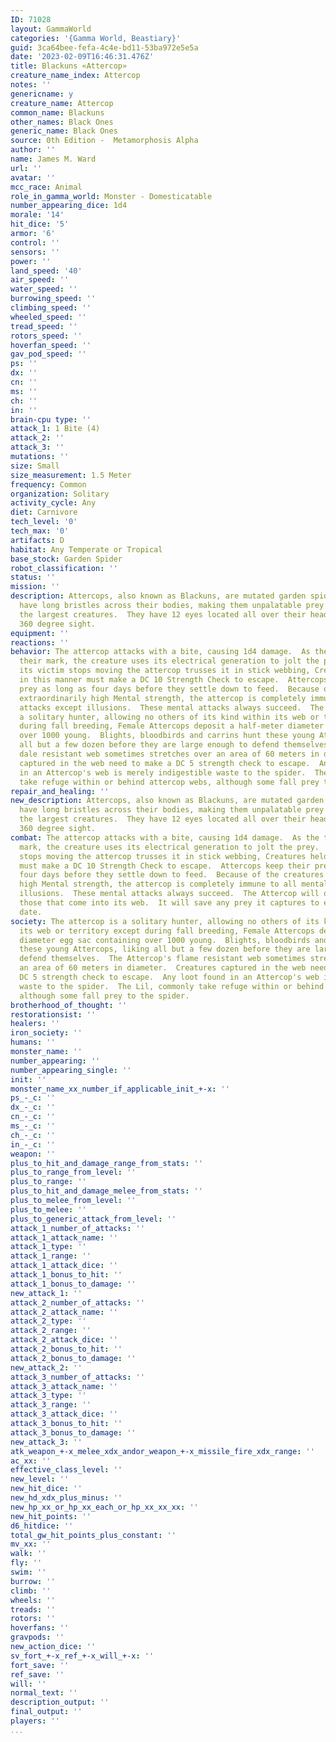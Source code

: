 ```yaml
---
ID: 71028
layout: GammaWorld
categories: '{Gamma World, Beastiary}'
guid: 3ca64bee-fefa-4c4e-bd11-53ba972e5e5a
date: '2023-02-09T16:46:31.476Z'
title: Blackuns «Attercop»
creature_name_index: Attercop
notes: ''
genericname: y
creature_name: Attercop
common_name: Blackuns
other_names: Black Ones
generic_name: Black Ones
source: 0th Edition -  Metamorphosis Alpha
author: ''
name: James M. Ward
url: ''
avatar: ''
mcc_race: Animal
role_in_gamma_world: Monster - Domesticatable
number_appearing_dice: 1d4
morale: '14'
hit_dice: '5'
armor: '6'
control: ''
sensors: ''
power: ''
land_speed: '40'
air_speed: ''
water_speed: ''
burrowing_speed: ''
climbing_speed: ''
wheeled_speed: ''
tread_speed: ''
rotors_speed: ''
hoverfan_speed: ''
gav_pod_speed: ''
ps: ''
dx: ''
cn: ''
ms: ''
ch: ''
in: ''
brain-cpu type: ''
attack_1: 1 Bite (4)
attack_2: ''
attack_3: ''
mutations: ''
size: Small
size_measurement: 1.5 Meter
frequency: Common
organization: Solitary
activity_cycle: Any
diet: Carnivore
tech_level: '0'
tech_max: '0'
artifacts: D
habitat: Any Temperate or Tropical
base_stock: Garden Spider
robot_classification: ''
status: ''
mission: ''
description: Attercops, also known as Blackuns, are mutated garden spiders.  They
  have long bristles across their bodies, making them unpalatable prey to all but
  the largest creatures.  They have 12 eyes located all over their head, giving them
  360 degree sight.
equipment: ''
reactions: ''
behavior: The attercop attacks with a bite, causing 1d4 damage.  As the teeth hit
  their mark, the creature uses its electrical generation to jolt the prey.  Once
  its victim stops moving the attercop trusses it in stick webbing, Creatures held
  in this manner must make a DC 10 Strength Check to escape.  Attercops keep their
  prey as long as four days before they settle down to feed.  Because of the creatures
  extraordinarily high Mental strength, the attercop is completely immune to all mental
  attacks except illusions.  These mental attacks always succeed.  The attercop is
  a solitary hunter, allowing no others of its kind within its web or territory except
  during fall breeding, Female Attercops deposit a half-meter diameter egg sac containing
  over 1000 young.  Blights, bloodbirds and carrins hunt these young Attercops, likking
  all but a few dozen before they are large enough to defend themselves.  The Attercop's
  dale resistant web sometimes stretches over an area of 60 meters in diameter.  Creatures
  captured in the web need to make a DC 5 strength check to escape.  Any loot found
  in an Attercop's web is merely indigestible waste to the spider.  The lil, commonly
  take refuge within or behind attercop webs, although some fall prey to the spider.
repair_and_healing: ''
new_description: Attercops, also known as Blackuns, are mutated garden spiders.  They
  have long bristles across their bodies, making them unpalatable prey to all but
  the largest creatures.  They have 12 eyes located all over their head, giving them
  360 degree sight.
combat: The attercop attacks with a bite, causing 1d4 damage.  As the teeth hit their
  mark, the creature uses its electrical generation to jolt the prey.  Once its victim
  stops moving the attercop trusses it in stick webbing, Creatures held in this manner
  must make a DC 10 Strength Check to escape.  Attercops keep their prey as long as
  four days before they settle down to feed.  Because of the creatures extraordinarily
  high Mental strength, the attercop is completely immune to all mental attacks except
  illusions.  These mental attacks always succeed.  The Attercop will only attack
  those that come into its web.  It will save any prey it captures to eat at a later
  date.
society: The attercop is a solitary hunter, allowing no others of its kind within
  its web or territory except during fall breeding, Female Attercops deposit a half-meter
  diameter egg sac containing over 1000 young.  Blights, bloodbirds and carrins hunt
  these young Attercops, liking all but a few dozen before they are large enough to
  defend themselves.  The Attercop's flame resistant web sometimes stretches over
  an area of 60 meters in diameter.  Creatures captured in the web need to make a
  DC 5 strength check to escape.  Any loot found in an Attercop's web is merely indigestible
  waste to the spider.  The Lil, commonly take refuge within or behind attercop webs,
  although some fall prey to the spider.
brotherhood_of_thought: ''
restorationsist: ''
healers: ''
iron_society: ''
humans: ''
monster_name: ''
number_appearing: ''
number_appearing_single: ''
init: ''
monster_name_xx_number_if_applicable_init_+-x: ''
ps_-_c: ''
dx_-_c: ''
cn_-_c: ''
ms_-_c: ''
ch_-_c: ''
in_-_c: ''
weapon: ''
plus_to_hit_and_damage_range_from_stats: ''
plus_to_range_from_level: ''
plus_to_range: ''
plus_to_hit_and_damage_melee_from_stats: ''
plus_to_melee_from_level: ''
plus_to_melee: ''
plus_to_generic_attack_from_level: ''
attack_1_number_of_attacks: ''
attack_1_attack_name: ''
attack_1_type: ''
attack_1_range: ''
attack_1_attack_dice: ''
attack_1_bonus_to_hit: ''
attack_1_bonus_to_damage: ''
new_attack_1: ''
attack_2_number_of_attacks: ''
attack_2_attack_name: ''
attack_2_type: ''
attack_2_range: ''
attack_2_attack_dice: ''
attack_2_bonus_to_hit: ''
attack_2_bonus_to_damage: ''
new_attack_2: ''
attack_3_number_of_attacks: ''
attack_3_attack_name: ''
attack_3_type: ''
attack_3_range: ''
attack_3_attack_dice: ''
attack_3_bonus_to_hit: ''
attack_3_bonus_to_damage: ''
new_attack_3: ''
atk_weapon_+-x_melee_xdx_andor_weapon_+-x_missile_fire_xdx_range: ''
ac_xx: ''
effective_class_level: ''
new_level: ''
new_hit_dice: ''
new_hd_xdx_plus_minus: ''
new_hp_xx_or_hp_xx_each_or_hp_xx_xx_xx: ''
new_hit_points: ''
d6_hitdice: ''
total_gw_hit_points_plus_constant: ''
mv_xx: ''
walk: ''
fly: ''
swim: ''
burrow: ''
climb: ''
wheels: ''
treads: ''
rotors: ''
hoverfans: ''
gravpods: ''
new_action_dice: ''
sv_fort_+-x_ref_+-x_will_+-x: ''
fort_save: ''
ref_save: ''
will: ''
normal_text: ''
description_output: ''
final_output: ''
players: ''
...
```

